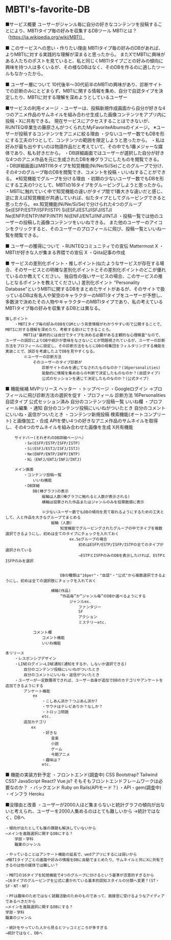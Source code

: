 # MBTI's-favorite-DB
■サービス概要
    ユーザーがジャンル毎に自分の好きなコンテンツを投稿することにより、MBTIタイプ毎の好みを収集するDBツール
        MBTIとは？（https://ja.wikipedia.org/wiki/MBTI）

■ このサービスへの思い・作りたい理由
    MBTIタイプ毎の好みのDBがあれば、よりMBTIに対する実践的な理解が深まると思ったから。
    またXでMBTIに興味がある人たちのポストを見ていると、私と同じくMBTIタイプごとの好みの傾向に興味を持つ人は多くいるが、その様なDBはなく、そのDBを作るのに適したツールもなかったから。


■ ユーザー層について
    10代後半〜30代前半のMBTIの興味があり、診断サイトでの診断のみにとどまらず、MBTIに関する情報を集め、自分で自認タイプを決定したり、MBTIに対する理解を深めようとしているユーザー
    
■サービスの利用イメージ
    ・ユーザーは、投稿新規作成画面から自分が好きな4つのアニメ作品のサムネイルを組み合わせ生成した画像コンテンツをアプリ内に投稿・Xに共有できる。
        現在サービスにアクセスすることはできないが、RUNTEQ卒業生の藤原さんがつくられたMyFavoriteAlbumsのイメージ。
        ※ユーザーが投稿するコンテンツをアニメに絞る理由
          ・少ないユーザー数でもDBを形にする工夫の1つとして、コンテンツの範囲を限定しようと思ったから。
          ・私は好みが最も出やすいのは物語作品だと考えていて、その中でも1番メジャーな媒体であり、私も好きだから。
    ・DB詳細画面ではユーザーが選択した自分が好きな4つのアニメ作品を元に生成されたDBを棒グラフにしたものを閲覧できる。
    ・DB詳細画面はMBTI16タイプを知覚機能(Ni/Ne/Si/Se)ごとのグループで分け、その4つのグループ毎のDBを閲覧でき、コメントを投稿・いいねすることができる。
        ※知覚機能でグループを分ける理由
            ・初期の少ないユーザー数でもDBを形にする工夫の1つとして、MBTIの16タイプをグルーピングしようと思ったから。
            ・MBTIに触れていく中で知覚機能の違いがタイプ間で1番大きな違いだと感じ、逆に言えば知覚機能が共通していれば、似たタイプとしてグルーピングできると思ったから。
            ex.知覚機能(Ni/Ne/Si/Se)で分けられた4つのグループ
                Se(ESFP/ESTP/ISFP/ISTP)
                Si(ESFJ/ESTJ/ISFJ/ISTJ)
                Ne(ENFP/ENTP/INFP/INTP)
                Ni(ENFJ/ENTJ/INFJ/INTJ)
    ・投稿一覧では他のユーザーの投稿した画像コンテンツをいいねできる。
        また他のユーザーのアイコンをクリックすると、そのユーザーのプロフィールに飛び、投稿一覧といいね一覧を閲覧できる。

■ ユーザーの獲得について
    ・RUNTEQコミュニティでの宣伝
        Mattermost
        X
    ・MBTIが好きな人が集まる界隈での宣伝
        X
    ・Qiita記事の作成

■ サービスの差別化ポイント・推しポイント(似たようなサービスが存在する場合、そのサービスとの明確な差別化ポイントとその差別化ポイントのどこが優れているのか教えてください。
独自性の強いサービスの場合、このサービスの推しとなるポイントを教えてください。)
    差別化ポイント
        "Personality Database"というMBTIに関するDBをまとめたサイトがあるが、そのサイトで扱っているDBは有名人や架空のキャラクターのMBTIタイプをユーザーが予想し、多数決で決めたその人物やキャラクターのMBTIタイプであり、私の考えているMBTIタイプ毎の好みを収集するDBとは異なる。

    推しポイント
        ・MBTIタイプ毎の好みのDBをCGMという背景情報がわかりやすい形で公開することで、MBTIに対する理解を深めたり、考察する助けにできることろ。
            MBTIは"最終的には自分でタイプを決める必要がある主観的な心理検査"なので、ユーザーの誤診によりDBや統計が意味をなさないことが問題視されているが、ユーザーの診断方法をプロフィールに設定し、その診断方法をもとにDBの母集団をフィルタリングする機能を実装ことで、誤診を考慮した上でDBを見やすくなる。
            ※ユーザーの診断方法
                そのユーザーのタイプ診断が
                    診断サイトのみを通じてなされたものなのか？(16personalities)
                    能動的に情報を集め自らの判断で決定したものなのか？(自認タイプ)
                    公式のセッションを通じて決定したものなのか？(公式タイプ)

■ 機能候補
    MVPリリース
        ヘッター
            ・トップページ
            ・Googleログイン
                →プロフィールに飛び診断方法の選択を促す
            ・プロフィール
                診断方法
                    16Personalities
                    自認タイプ
                    公式セッション済み
                自分のコンテンツ投稿一覧
                いいね欄
            ・プロフィール編集
            ・通知
                自分のコンテンツ投稿にいいねがついたとき
                自分のコメントにいいね・返信がついたとき
            ・コンテンツ新規投稿
                検索機能(オートコンプリート) と画像加工・合成
                    APIを使い4つの好きなアニメ作品のサムネイルを取得し、その4つのサムネイルを組み合わせた画像を生成
                X共有機能

        サイドバー(それぞれのDB詳細ページへ）
            ・Se(ESFP/ESTP/ISFP/ISTP)
            ・Si(ESFJ/ESTJ/ISFJ/ISTJ)
            ・Ne(ENFP/ENTP/INFP/INTP)
            ・Ni（ENFJ/ENTJ/INFJ/INTJ)

        メイン画面
            ・コンテンツ投稿一覧
                いいね機能
            ・DB詳細
                DB(棒グラフ)の表示
                    縦軸は人数(棒グラフに触れると人数が表示される)  
                    横軸は投票された作品またはジャンルのみを投票数順に表示

                    ※少ないユーザー数でもDBの傾向を見て取れるようにするための工夫として、人と作品を大きなグループでまとめる
                        縦軸（人数）
                            知覚機能でグルーピングされたグループの中でタイプを複数選択できるようにし、初めは全てのタイプにチェックを入れておく
                                ex.Seグループの場合
                                    初めはESFP/ESTP/ISFP/ISTPの全てのタイプが選択されている
                                    →ESTPとISFPのみのDBを表示したければ、ESTPとISFPのみを選択
                            

                            DBの種類は"16per"・"自認"・"公式"から複数選択できるようにし、初めは全ての選択肢にチェックを入れておく

                        横軸(作品)
                            ”作品毎”か”ジャンル毎”のDBか選べるようにする
                                ジャンルex.
                                    ファンタジー
                                    SF
                                    アクション
                                    ミステリーetc.

                コメント欄
                    コメント機能
                    いいね機能

    本リリース
        ・レスポンシブデザイン
        ・LINEログイン→LINE通知(通知をするか、しないか選択できる)
            自分のコンテンツ投稿にいいねがついたとき
            自分のコメントにいいね・返信がついたとき
        ・ユーザーが一定数獲得できれば、ユーザー自身が追加でDBのカテゴリやアンケートを追加できるようにする
            アンケート機能
                ex
                    ・こしあん派か？つぶあん派か?
                    ・サウナはテレビありか？なしか？
                    ・トロッコ問題
                    etc.
            追加カテゴリ
            　　ex
                    ・好きな
                        音楽
                        小説
                        ゲーム
                        今期アニメ
                    ・趣味は？
                    etc.

■ 機能の実装方針予定
    ・フロントエンド(調査中)
        CSS
            Bootstrap?
            Tailwind CSS?
        JavaScript
            React?
            Vue.js?
            そもそもフロントエンドフレームワークは必要なのか？
    ・バックエンド
        Ruby on Rails(APIモード？)
    ・API・gem(調査中)
    ・インフラ
        Heroku


■没理由と改善
    ・ユーザーが2000人ほど集まらないと統計グラフの傾向が出ないと考えられ、ユーザーを2000人集めるのはとても難しいから
    →統計ではなく、DBへ

    ・傾向が出たとしても誰の課題も解決していないから
    →メインを進路選択に関するDBにする？
        学部・学科
        職業のジャンル

    ・やっていることはアンケート機能の延長で、wedアプリにするには弱いから
    →MBTIタイプごとの進路や好みの情報をDBに自動でまとめたり、サムネイルと共にXに共有できるのは他の媒体では難しい？

    ・MBTIの16タイプを知覚機能で4つのグループに分けるという基準が恣意的すぎるから
    →16タイプのグルーピングを公式に書かれている基本的認知スタイルの分類へ変更？(ST・SF・NT・NF)

    ・PFは趣味のためではなく就職活動のためのものであって、面接官に受けるようなアイディアであるべきだから
    →メインを進路選択に関するDBにする？
    学部・学科
    職業のジャンル

    ・統計をやっていた人から見るとツッコミどころが多すぎる
    →統計ではなく、DBへ
